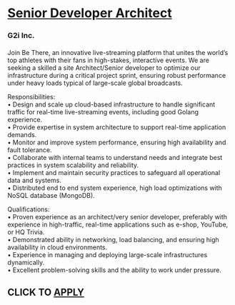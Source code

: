 # [Senior Developer Architect](https://www.remotewlb.com/apply/senior-developer-architect)  
### G2i Inc.  
####  

Join Be There, an innovative live-streaming platform that unites the world’s top athletes with their fans in high-stakes, interactive events. We are seeking a skilled a site Architect/Senior developer to optimize our infrastructure during a critical project sprint, ensuring robust performance under heavy loads typical of large-scale global broadcasts.  

Responsibilities:  
• Design and scale up cloud-based infrastructure to handle significant traffic for real-time live-streaming events, including good Golang experience.  
• Provide expertise in system architecture to support real-time application demands.  
• Monitor and improve system performance, ensuring high availability and fault tolerance.  
• Collaborate with internal teams to understand needs and integrate best practices in system scalability and reliability.  
• Implement and maintain security practices to safeguard all operational data and systems.  
• Distributed end to end system experience, high load optimizations with NoSQL database (MongoDB).  

Qualifications:  
• Proven experience as an architect/very senior developer, preferably with experience in high-traffic, real-time applications such as e-shop, YouTube, or HQ Trivia.  
• Demonstrated ability in networking, load balancing, and ensuring high availability in cloud environments.  
• Experience in managing and deploying large-scale infrastructures dynamically.  
• Excellent problem-solving skills and the ability to work under pressure.

  
## CLICK TO [APPLY](https://www.remotewlb.com/apply/senior-developer-architect)

